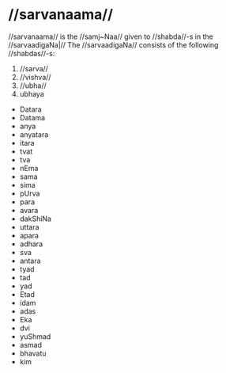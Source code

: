 # //sarvanaama//

//sarvanaama// is the //samj~Naa// given to //shabda//-s in the //sarvaadigaNa|// The //sarvaadigaNa// consists of the following //shabdas//-s:

1. //sarva//
2. //vishva//
3. //ubha//
4. ubhaya
- Datara
- Datama
- anya
- anyatara
- itara
- tvat
- tva
- nEma
- sama
- sima
- pUrva
- para
- avara
- dakShiNa
- uttara
- apara
- adhara
- sva
- antara
- tyad
- tad
- yad
- Etad
- idam
- adas
- Eka
- dvi
- yuShmad
- asmad
- bhavatu
- kim

<!--stackedit_data:
eyJoaXN0b3J5IjpbMTMzNTE5Mzg5OCw1MjU5MzM0ODUsMTI4Mj
EzODk2MSwxMzc3OTU1ODU3LC0xNDg1NTA2NjkxLDg5NDIyMzQx
NSw5MDM4MzY5MDQsLTE2Nzk3MjQ4NDBdfQ==
-->